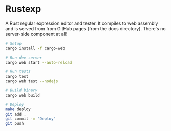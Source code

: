 # Rustexp

A Rust regular expression editor and tester. It compiles to web assembly and
is served from from GitHub pages (from the docs directory). There's no
server-side component at all!

```sh
# Setup
cargo install -f cargo-web

# Run dev server
cargo web start --auto-reload

# Run tests
cargo test
cargo web test --nodejs

# Build binary
cargo web build

# Deploy
make deploy
git add .
git commit -m 'Deploy'
git push
```

